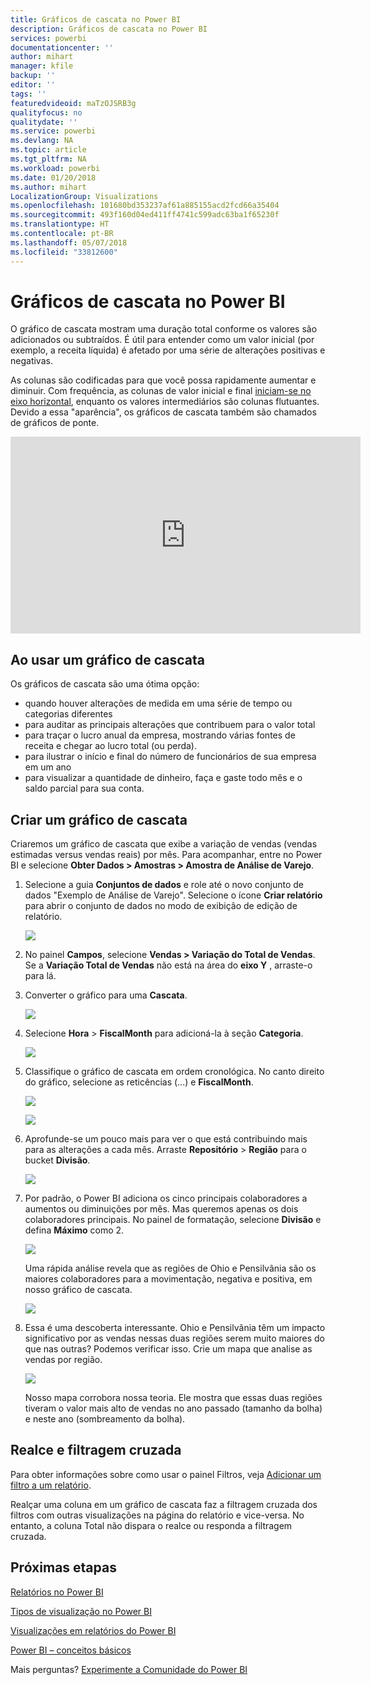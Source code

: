 ```yaml
---
title: Gráficos de cascata no Power BI
description: Gráficos de cascata no Power BI
services: powerbi
documentationcenter: ''
author: mihart
manager: kfile
backup: ''
editor: ''
tags: ''
featuredvideoid: maTzOJSRB3g
qualityfocus: no
qualitydate: ''
ms.service: powerbi
ms.devlang: NA
ms.topic: article
ms.tgt_pltfrm: NA
ms.workload: powerbi
ms.date: 01/20/2018
ms.author: mihart
LocalizationGroup: Visualizations
ms.openlocfilehash: 101680bd353237af61a885155acd2fcd66a35404
ms.sourcegitcommit: 493f160d04ed411ff4741c599adc63ba1f65230f
ms.translationtype: HT
ms.contentlocale: pt-BR
ms.lasthandoff: 05/07/2018
ms.locfileid: "33812600"
---
```

# <a name="waterfall-charts-in-power-bi"></a>Gráficos de cascata no Power BI
O gráfico de cascata mostram uma duração total conforme os valores são adicionados ou subtraídos. É útil para entender como um valor inicial (por exemplo, a receita líquida) é afetado por uma série de alterações positivas e negativas.

As colunas são codificadas para que você possa rapidamente aumentar e diminuir. Com frequência, as colunas de valor inicial e final [iniciam-se no eixo horizontal](https://support.office.com/article/Create-a-waterfall-chart-in-Office-2016-for-Windows-8de1ece4-ff21-4d37-acd7-546f5527f185#BKMK_Float "iniciam-se no eixo horizontal"), enquanto os valores intermediários são colunas flutuantes. Devido a essa "aparência", os gráficos de cascata também são chamados de gráficos de ponte.

<iframe width="560" height="315" src="https://www.youtube.com/embed/qKRZPBnaUXM" frameborder="0" allow="autoplay; encrypted-media" allowfullscreen></iframe>

## <a name="when-to-use-a-waterfall-chart"></a>Ao usar um gráfico de cascata
Os gráficos de cascata são uma ótima opção:

* quando houver alterações de medida em uma série de tempo ou categorias diferentes
* para auditar as principais alterações que contribuem para o valor total
* para traçar o lucro anual da empresa, mostrando várias fontes de receita e chegar ao lucro total (ou perda).
* para ilustrar o início e final do número de funcionários de sua empresa em um ano
* para visualizar a quantidade de dinheiro, faça e gaste todo mês e o saldo parcial para sua conta. 

## <a name="create-a-waterfall-chart"></a>Criar um gráfico de cascata
Criaremos um gráfico de cascata que exibe a variação de vendas (vendas estimadas versus vendas reais) por mês. Para acompanhar, entre no Power BI e selecione **Obter Dados \> Amostras \> Amostra de Análise de Varejo**. 

1. Selecione a guia **Conjuntos de dados** e role até o novo conjunto de dados "Exemplo de Análise de Varejo".  Selecione o ícone **Criar relatório** para abrir o conjunto de dados no modo de exibição de edição de relatório. 
   
    ![](media/power-bi-visualization-waterfall-charts/power-bi-waterfall-report.png)
2. No painel **Campos**, selecione **Vendas \> Variação do Total de Vendas**. Se a **Variação Total de Vendas** não está na área do **eixo Y** , arraste-o para lá.
3. Converter o gráfico para uma **Cascata**. 
   
    ![](media/power-bi-visualization-waterfall-charts/convertwaterfall.png)
4. Selecione **Hora** \> **FiscalMonth** para adicioná-la à seção **Categoria**. 
   
    ![](media/power-bi-visualization-waterfall-charts/power-bi-waterfall.png)
5. Classifique o gráfico de cascata em ordem cronológica. No canto direito do gráfico, selecione as reticências (...) e **FiscalMonth**.
   
    ![](media/power-bi-visualization-waterfall-charts/power-bi-waterfall-sort.png)
   
    ![](media/power-bi-visualization-waterfall-charts/power-bi-waterfall-sorted.png)
6. Aprofunde-se um pouco mais para ver o que está contribuindo mais para as alterações a cada mês. Arraste **Repositório** > **Região** para o bucket **Divisão**.
   
    ![](media/power-bi-visualization-waterfall-charts/power-bi-waterfall-breakdown.png)
7. Por padrão, o Power BI adiciona os cinco principais colaboradores a aumentos ou diminuições por mês. Mas queremos apenas os dois colaboradores principais.  No painel de formatação, selecione **Divisão** e defina **Máximo** como 2.
   
    ![](media/power-bi-visualization-waterfall-charts/power-bi-waterfall-breakdown-maximum.png)
   
    Uma rápida análise revela que as regiões de Ohio e Pensilvânia são os maiores colaboradores para a movimentação, negativa e positiva, em nosso gráfico de cascata. 
   
    ![](media/power-bi-visualization-waterfall-charts/power-bi-waterfall-axis.png)
8. Essa é uma descoberta interessante. Ohio e Pensilvânia têm um impacto significativo por as vendas nessas duas regiões serem muito maiores do que nas outras?  Podemos verificar isso. Crie um mapa que analise as vendas por região.  
   
    ![](media/power-bi-visualization-waterfall-charts/power-bi-map.png)
   
    Nosso mapa corrobora nossa teoria.  Ele mostra que essas duas regiões tiveram o valor mais alto de vendas no ano passado (tamanho da bolha) e neste ano (sombreamento da bolha).

## <a name="highlighting-and-cross-filtering"></a>Realce e filtragem cruzada
Para obter informações sobre como usar o painel Filtros, veja [Adicionar um filtro a um relatório](power-bi-report-add-filter.md).

Realçar uma coluna em um gráfico de cascata faz a filtragem cruzada dos filtros com outras visualizações na página do relatório e vice-versa. No entanto, a coluna Total não dispara o realce ou responda a filtragem cruzada.

## <a name="next-steps"></a>Próximas etapas
[Relatórios no Power BI](service-reports.md)

[Tipos de visualização no Power BI](power-bi-visualization-types-for-reports-and-q-and-a.md)

[Visualizações em relatórios do Power BI](power-bi-report-visualizations.md)

[Power BI – conceitos básicos](service-basic-concepts.md)

Mais perguntas? [Experimente a Comunidade do Power BI](http://community.powerbi.com/)

